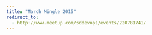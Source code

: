```yaml
---
title: "March Mingle 2015"
redirect_to:
  - http://www.meetup.com/sddevops/events/220781741/
---
```

